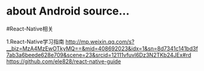 # about Android source…


#React-Native相关

1.React-Native学习指南
http://mp.weixin.qq.com/s?__biz=MzA4MzEwOTkyMQ==&mid=408692023&idx=1&sn=8d7341c141bd3f7ab3a6beede628e709&scene=23&srcid=12111vfuvl6Dz3N2TKb24JEx#rd
https://github.com/ele828/react-native-guide

